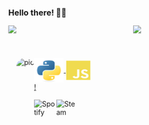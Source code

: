### Hello there! 🦇🍂
<div align="center">
  <a href="https://github.com/FelipeWasTaken">
  <img align="left" height="180em" src="https://github-readme-stats.vercel.app/api?username=FelipeWasTaken&show_icons=true&theme=tokyonight&include_all_commits=true&count_private=true"/>
  <img height="180em" src="https://i.pinimg.com/564x/e1/31/8f/e1318fa730886eb1d81d30d425fad43b.jpg"/>
</div>
  
##
  
 <div style="display: inline_block"><br>
  <img align="center" alt="Python" height="50" width="60" src="https://raw.githubusercontent.com/devicons/devicon/master/icons/python/python-original.svg"> 
  <img align="center" alt="Js" height="40" width="50" src="https://raw.githubusercontent.com/devicons/devicon/master/icons/javascript/javascript-plain.svg">
  <img align="left" alt="pic" height="150" style="border-radius:80px;" src="https://i.pinimg.com/564x/d5/ab/4c/d5ab4cf9030537c98e9a98458c992af7.jpg">
</div>!

<div style="display: inline_block"><br>
  <a href="https://open.spotify.com/user/21sza3rownj6aadwle5wwkjcq?si=c92aceb115624eaa">
  <img align="left" alt="Spotify" height="45" width="45" src="https://play-lh.googleusercontent.com/UrY7BAZ-XfXGpfkeWg0zCCeo-7ras4DCoRalC_WXXWTK9q5b0Iw7B0YQMsVxZaNB7DM" />
</div>
<div>
  <a href="https://steamcommunity.com/id/FelipeWasTaken">
  <img align="left" alt="Steam" height="45" width="45" src="https://upload.wikimedia.org/wikipedia/commons/c/c1/Steam_Logo.png"
</div>
